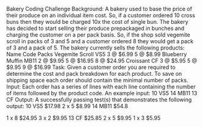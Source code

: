 Bakery Coding Challenge
Background:
A bakery used to base the price of their produce on an individual item cost. So, if a customer
ordered 10 cross buns then they would be charged 10x the cost of single bun.
The bakery has decided to start selling their produce prepackaged in bunches and charging
the customer on a per pack basis.
So, if the shop sold vegemite scroll in packs of 3 and 5 and a customer ordered 8 they would
get a pack of 3 and a pack of 5. The bakery currently sells the following products:
Name Code Packs
Vegemite Scroll VS5
3 @ $6.99
5 @ $8.99
Blueberry Muffin MB11
2 @ $9.95
5 @ $16.95
8 @ $24.95
Croissant CF
3 @ $5.95
5 @ $9.95
9 @ $16.99
Task:
Given a customer order you are required to determine the cost and pack breakdown for each
product.
To save on shipping space each order should contain the minimal number of packs.
Input:
Each order has a series of lines with each line containing the number of items followed by the
product code. An example input:
10 VS5
14 MB11
13 CF
Output:
A successfully passing test(s) that demonstrates the following output:
10 VS5 $17.98
2 x 5 $8.99
14 MB11 $54.8

1 x 8 $24.95
3 x 2 $9.95
13 CF $25.85
2 x 5 $9.95
1 x 3 $5.95

